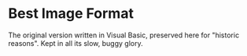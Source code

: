 # Best Image Format
The original version written in Visual Basic, preserved here for "historic reasons". Kept in all its slow, buggy glory.
